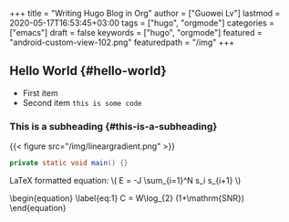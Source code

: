 +++
title = "Writing Hugo Blog in Org"
author = ["Guowei Lv"]
lastmod = 2020-05-17T16:53:45+03:00
tags = ["hugo", "orgmode"]
categories = ["emacs"]
draft = false
keywords = ["hugo", "orgmode"]
featured = "android-custom-view-102.png"
featuredpath = "/img"
+++

## Hello World {#hello-world}

-   First item
-   Second item
    `this is some code`


### This is a subheading {#this-is-a-subheading}

{{< figure src="/img/lineargradient.png" >}}

```java
private static void main() {}
```

LaTeX formatted equation: \\( E = -J \sum\_{i=1}^N s\_i s\_{i+1} \\)

\begin{equation}
\label{eq:1}
C = W\log\_{2} (1+\mathrm{SNR})
\end{equation}
